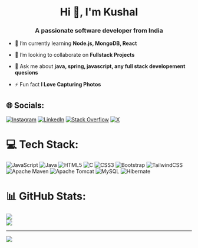 <h1 align="center">Hi 👋, I'm Kushal</h1>
<h3 align="center">A passionate software developer from India</h3>

- 🌱 I’m currently learning **Node.js, MongoDB, React**

- 👯 I’m looking to collaborate on **Fullstack Projects**

- 💬 Ask me about **java, spring, javascript, any full stack developement quesions**

- ⚡ Fun fact **I Love Capturing Photos**


## 🌐 Socials:
[![Instagram](https://img.shields.io/badge/Instagram-%23E4405F.svg?logo=Instagram&logoColor=white)](https://instagram.com/kush_jadhav_) [![LinkedIn](https://img.shields.io/badge/LinkedIn-%230077B5.svg?logo=linkedin&logoColor=white)](https://linkedin.com/in/kuslhhh) [![Stack Overflow](https://img.shields.io/badge/-Stackoverflow-FE7A16?logo=stack-overflow&logoColor=white)](https://stackoverflow.com/users/user:25535791) [![X](https://img.shields.io/badge/X-black.svg?logo=X&logoColor=white)](https://x.com/kuslhhh) 

# 💻 Tech Stack:
![JavaScript](https://img.shields.io/badge/javascript-%23323330.svg?style=flat&logo=javascript&logoColor=%23F7DF1E) ![Java](https://img.shields.io/badge/java-%23ED8B00.svg?style=flat&logo=openjdk&logoColor=white) ![HTML5](https://img.shields.io/badge/html5-%23E34F26.svg?style=flat&logo=html5&logoColor=white) ![C](https://img.shields.io/badge/c-%2300599C.svg?style=flat&logo=c&logoColor=white) ![CSS3](https://img.shields.io/badge/css3-%231572B6.svg?style=flat&logo=css3&logoColor=white) ![Bootstrap](https://img.shields.io/badge/bootstrap-%238511FA.svg?style=flat&logo=bootstrap&logoColor=white) ![TailwindCSS](https://img.shields.io/badge/tailwindcss-%2338B2AC.svg?style=flat&logo=tailwind-css&logoColor=white) ![Apache Maven](https://img.shields.io/badge/Apache%20Maven-C71A36?style=flat&logo=Apache%20Maven&logoColor=white) ![Apache Tomcat](https://img.shields.io/badge/apache%20tomcat-%23F8DC75.svg?style=flat&logo=apache-tomcat&logoColor=black) ![MySQL](https://img.shields.io/badge/mysql-4479A1.svg?style=flat&logo=mysql&logoColor=white) ![Hibernate](https://img.shields.io/badge/Hibernate-59666C?style=flat&logo=Hibernate&logoColor=white)
# 📊 GitHub Stats:

![](https://github-readme-streak-stats.herokuapp.com/?user=kuslhhh&theme=dark&hide_border=false)<br/>
![](https://github-readme-stats.vercel.app/api/top-langs/?username=kuslhhh&theme=dark&hide_border=false&include_all_commits=false&count_private=false&layout=compact)

---
[![](https://visitcount.itsvg.in/api?id=kuslhhh&icon=0&color=0)](https://visitcount.itsvg.in)

<!-- Proudly created with GPRM ( https://gprm.itsvg.in ) -->
